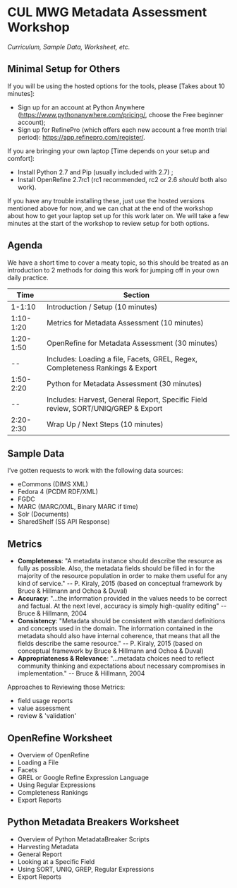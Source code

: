 # CUL MWG Metadata Assessment Workshop
*Curriculum, Sample Data, Worksheet, etc.*

## Minimal Setup for Others

If you will be using the hosted options for the tools, please [Takes about 10 minutes]:

* Sign up for an account at Python Anywhere (https://www.pythonanywhere.com/pricing/, choose the Free beginner account);
* Sign up for RefinePro (which offers each new account a free month trial period): https://app.refinepro.com/register/.

If you are bringing your own laptop [Time depends on your setup and comfort]:

* Install Python 2.7 and Pip (usually included with 2.7) ;
* Install OpenRefine 2.7rc1 (rc1 recommended, rc2 or 2.6 *should* both also work).

If you have any trouble installing these, just use the hosted versions mentioned above for now, and we can chat at the end of the workshop about how to get your laptop set up for this work later on. We will take a few minutes at the start of the workshop to review setup for both options.

## Agenda

We have a short time to cover a meaty topic, so this should be treated as an introduction to 2 methods for doing this work for jumping off in your own daily practice.

Time | Section
--- | ---
1-1:10 | Introduction / Setup (10 minutes)
1:10-1:20 | Metrics for Metadata Assessment (10 minutes)
1:20-1:50 | OpenRefine for Metadata Assessment (30 minutes)
 -- | Includes: Loading a file, Facets, GREL, Regex, Completeness Rankings & Export
1:50-2:20 | Python for Metadata Assessment (30 minutes)
 -- | Includes: Harvest, General Report, Specific Field review, SORT/UNIQ/GREP & Export
2:20-2:30 | Wrap Up / Next Steps (10 minutes)

## Sample Data

I’ve gotten requests to work with the following data sources:

* eCommons (DIMS XML)
* Fedora 4 (PCDM RDF/XML)
* FGDC
* MARC (MARC/XML, Binary MARC if time)
* Solr (Documents)
* SharedShelf (SS API Response)

## Metrics

* **Completeness**: "A metadata instance should describe the resource as fully as possible. Also, the metadata fields should be filled in for the majority of the resource population in order to make them useful for any kind of service." -- P. Kiraly, 2015 (based on conceptual framework by Bruce & Hillmann and Ochoa & Duval)
* **Accuracy**: "...the information provided in the values needs to be correct and factual. At the next level, accuracy is simply high-quality editing" -- Bruce & Hillmann, 2004
* **Consistency**: "Metadata should be consistent with standard definitions and concepts used in the domain. The information contained in the metadata should also have internal coherence, that means that all the fields describe the same resource." -- P. Kiraly, 2015 (based on conceptual framework by Bruce & Hillmann and Ochoa & Duval)
* **Appropriateness & Relevance**: "...metadata choices need to reflect community thinking and expectations about necessary compromises in implementation." -- Bruce & Hillmann, 2004

Approaches to Reviewing those Metrics:

* field usage reports
* value assessment
* review & 'validation'

## OpenRefine Worksheet

* Overview of OpenRefine
* Loading a File
* Facets
* GREL or Google Refine Expression Language
* Using Regular Expressions
* Completeness Rankings
* Export Reports

## Python Metadata Breakers Worksheet

* Overview of Python MetadataBreaker Scripts
* Harvesting Metadata
* General Report
* Looking at a Specific Field
* Using SORT, UNIQ, GREP, Regular Expressions
* Export Reports